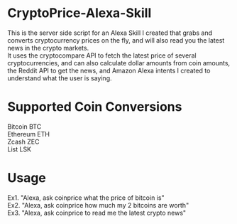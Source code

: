 # CryptoPrice-Alexa-Skill  
This is the server side script for an Alexa Skill I created that grabs and converts cryptocurrency prices on the fly, and will also read you the latest news in the crypto markets.  
It uses the cryptocompare API to fetch the latest price of several cryptocurrencies, and can also calculate dollar amounts from coin amounts, the Reddit API to get the news, and Amazon Alexa intents I created to understand what the user is saying.  

# Supported Coin Conversions  
Bitcoin BTC  
Ethereum ETH  
Zcash ZEC  
List LSK  

# Usage  
Ex1. "Alexa, ask coinprice what the price of bitcoin is"  
Ex2. "Alexa, ask coinprice how much my 2 bitcoins are worth"  
Ex3. "Alexa, ask coinprice to read me the latest crypto news"  
